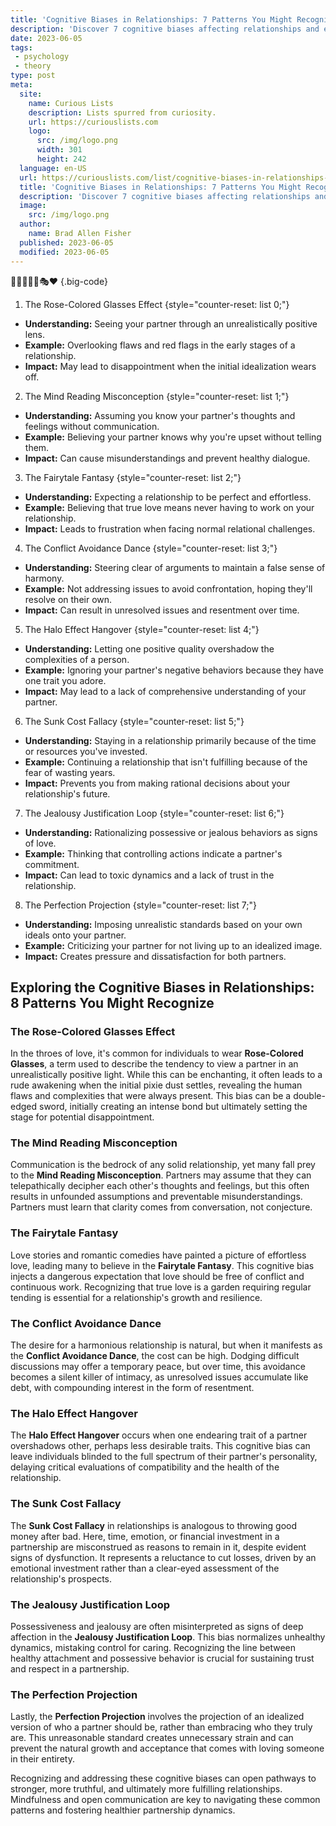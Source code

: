 ```yaml
---
title: 'Cognitive Biases in Relationships: 7 Patterns You Might Recognize'
description: 'Discover 7 cognitive biases affecting relationships and explore recognizable patterns. Gain insights into how these biases impact your curious mind.'
date: 2023-06-05
tags:
 - psychology
 - theory
type: post
meta:
  site:
    name: Curious Lists
    description: Lists spurred from curiosity.
    url: https://curiouslists.com
    logo:
      src: /img/logo.png
      width: 301
      height: 242
  language: en-US
  url: https://curiouslists.com/list/cognitive-biases-in-relationships-7-patterns-you-might-recognize
  title: 'Cognitive Biases in Relationships: 7 Patterns You Might Recognize'
  description: 'Discover 7 cognitive biases affecting relationships and explore recognizable patterns. Gain insights into how these biases impact your curious mind.'
  image:
    src: /img/logo.png
  author:
    name: Brad Allen Fisher
  published: 2023-06-05
  modified: 2023-06-05
---
```



💏💌👀🌹💭🎭❤️ {.big-code}

1. The Rose-Colored Glasses Effect {style="counter-reset: list 0;"}
  - **Understanding:** Seeing your partner through an unrealistically positive lens.
  - **Example:** Overlooking flaws and red flags in the early stages of a relationship.
  - **Impact:** May lead to disappointment when the initial idealization wears off.

2. The Mind Reading Misconception {style="counter-reset: list 1;"}
  - **Understanding:** Assuming you know your partner's thoughts and feelings without communication.
  - **Example:** Believing your partner knows why you're upset without telling them.
  - **Impact:** Can cause misunderstandings and prevent healthy dialogue.

3. The Fairytale Fantasy {style="counter-reset: list 2;"}
  - **Understanding:** Expecting a relationship to be perfect and effortless.
  - **Example:** Believing that true love means never having to work on your relationship.
  - **Impact:** Leads to frustration when facing normal relational challenges.

4. The Conflict Avoidance Dance {style="counter-reset: list 3;"}
  - **Understanding:** Steering clear of arguments to maintain a false sense of harmony.
  - **Example:** Not addressing issues to avoid confrontation, hoping they'll resolve on their own.
  - **Impact:** Can result in unresolved issues and resentment over time.

5. The Halo Effect Hangover {style="counter-reset: list 4;"}
  - **Understanding:** Letting one positive quality overshadow the complexities of a person.
  - **Example:** Ignoring your partner's negative behaviors because they have one trait you adore.
  - **Impact:** May lead to a lack of comprehensive understanding of your partner.

6. The Sunk Cost Fallacy {style="counter-reset: list 5;"}
  - **Understanding:** Staying in a relationship primarily because of the time or resources you've invested.
  - **Example:** Continuing a relationship that isn't fulfilling because of the fear of wasting years.
  - **Impact:** Prevents you from making rational decisions about your relationship's future.

7. The Jealousy Justification Loop {style="counter-reset: list 6;"}
  - **Understanding:** Rationalizing possessive or jealous behaviors as signs of love.
  - **Example:** Thinking that controlling actions indicate a partner's commitment.
  - **Impact:** Can lead to toxic dynamics and a lack of trust in the relationship.

8. The Perfection Projection {style="counter-reset: list 7;"}
  - **Understanding:** Imposing unrealistic standards based on your own ideals onto your partner.
  - **Example:** Criticizing your partner for not living up to an idealized image.
  - **Impact:** Creates pressure and dissatisfaction for both partners.

## Exploring the Cognitive Biases in Relationships: 8 Patterns You Might Recognize

### The Rose-Colored Glasses Effect
In the throes of love, it's common for individuals to wear **Rose-Colored Glasses**, a term used to describe the tendency to view a partner in an unrealistically positive light. While this can be enchanting, it often leads to a rude awakening when the initial pixie dust settles, revealing the human flaws and complexities that were always present. This bias can be a double-edged sword, initially creating an intense bond but ultimately setting the stage for potential disappointment.

### The Mind Reading Misconception
Communication is the bedrock of any solid relationship, yet many fall prey to the **Mind Reading Misconception**. Partners may assume that they can telepathically decipher each other's thoughts and feelings, but this often results in unfounded assumptions and preventable misunderstandings. Partners must learn that clarity comes from conversation, not conjecture.

### The Fairytale Fantasy
Love stories and romantic comedies have painted a picture of effortless love, leading many to believe in the **Fairytale Fantasy**. This cognitive bias injects a dangerous expectation that love should be free of conflict and continuous work. Recognizing that true love is a garden requiring regular tending is essential for a relationship's growth and resilience.

### The Conflict Avoidance Dance
The desire for a harmonious relationship is natural, but when it manifests as the **Conflict Avoidance Dance**, the cost can be high. Dodging difficult discussions may offer a temporary peace, but over time, this avoidance becomes a silent killer of intimacy, as unresolved issues accumulate like debt, with compounding interest in the form of resentment.

### The Halo Effect Hangover
The **Halo Effect Hangover** occurs when one endearing trait of a partner overshadows other, perhaps less desirable traits. This cognitive bias can leave individuals blinded to the full spectrum of their partner's personality, delaying critical evaluations of compatibility and the health of the relationship.

### The Sunk Cost Fallacy
The **Sunk Cost Fallacy** in relationships is analogous to throwing good money after bad. Here, time, emotion, or financial investment in a partnership are misconstrued as reasons to remain in it, despite evident signs of dysfunction. It represents a reluctance to cut losses, driven by an emotional investment rather than a clear-eyed assessment of the relationship's prospects.

### The Jealousy Justification Loop
Possessiveness and jealousy are often misinterpreted as signs of deep affection in the **Jealousy Justification Loop**. This bias normalizes unhealthy dynamics, mistaking control for caring. Recognizing the line between healthy attachment and possessive behavior is crucial for sustaining trust and respect in a partnership.

### The Perfection Projection
Lastly, the **Perfection Projection** involves the projection of an idealized version of who a partner should be, rather than embracing who they truly are. This unreasonable standard creates unnecessary strain and can prevent the natural growth and acceptance that comes with loving someone in their entirety.

Recognizing and addressing these cognitive biases can open pathways to stronger, more truthful, and ultimately more fulfilling relationships. Mindfulness and open communication are key to navigating these common patterns and fostering healthier partnership dynamics.